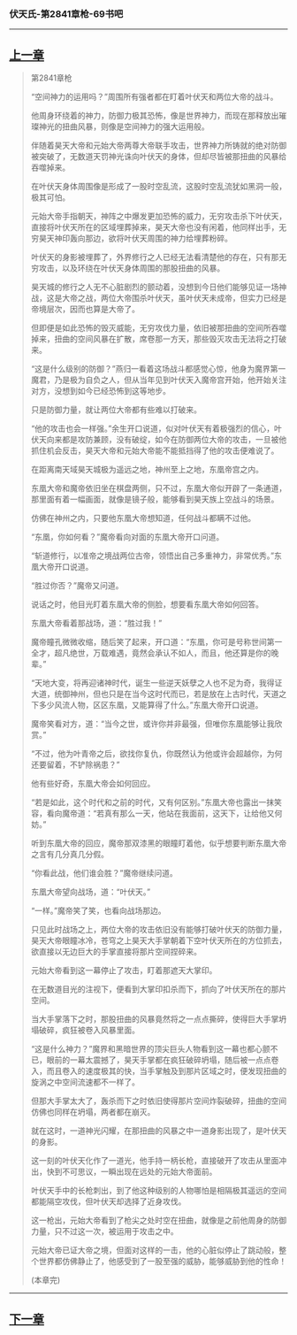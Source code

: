### 伏天氏-第2841章枪-69书吧

--------
[上一章](./028941978875fc875896915176c7c2ed.md)
--------


>
>
>
>第2841章枪
>
>“空间神力的运用吗？”周围所有强者都在盯着叶伏天和两位大帝的战斗。
>
>他周身环绕着的神力，防御力极其恐怖，像是世界神力，而现在那释放出璀璨神光的扭曲风暴，则像是空间神力的强大运用般。
>
>伴随着昊天大帝和元始大帝两尊大帝联手攻击，世界神力所铸就的绝对防御被突破了，无数道天罚神光诛向叶伏天的身体，但却尽皆被那扭曲的风暴给吞噬掉来。
>
>在叶伏天身体周围像是形成了一股时空乱流，这股时空乱流犹如黑洞一般，极其可怕。
>
>元始大帝手指朝天，神阵之中爆发更加恐怖的威力，无穷攻击杀下叶伏天，直接将叶伏天所在的区域埋葬掉来，昊天大帝也没有闲着，他同样出手，无穷昊天神印轰向那边，欲将叶伏天周围的神力给埋葬粉碎。
>
>叶伏天的身影被埋葬了，外界修行之人已经无法看清楚他的存在，只有那无穷攻击，以及环绕在叶伏天身体周围的那股扭曲的风暴。
>
>昊天城的修行之人无不心脏剧烈的颤动着，没想到今日他们能够见证一场神战，这是大帝之战，两位大帝围杀叶伏天，虽叶伏天未成帝，但实力已经是帝境层次，因而也算是大帝了。
>
>但即便是如此恐怖的毁灭威能，无穷攻伐力量，依旧被那扭曲的空间所吞噬掉来，扭曲的空间风暴在扩散，席卷那一方天，那些毁灭攻击无法将之打破来。
>
>“这是什么级别的防御？”燕归一看着这场战斗都感觉心惊，他身为魔界第一魔君，乃是极为自负之人，但从当年见到叶伏天入魔帝宫开始，他开始关注对方，没想到如今已经恐怖到这等地步。
>
>只是防御力量，就让两位大帝都有些难以打破来。
>
>“他的攻击也会一样强。”余生开口说道，似对叶伏天有着极强烈的信心，叶伏天向来都是攻防兼顾，没有破绽，如今在防御两位大帝的攻击，一旦被他抓住机会反击，昊天大帝和元始大帝能不能抵挡得了他的攻击便难说了。
>
>在距离南天域昊天城极为遥远之地，神州至上之地，东凰帝宫之内。
>
>东凰大帝和魔帝依旧坐在棋盘两侧，只不过，东凰大帝似开辟了一条通道，那里面有着一幅画面，就像是镜子般，能够看到昊天族上空战斗的场景。
>
>仿佛在神州之内，只要他东凰大帝想知道，任何战斗都瞒不过他。
>
>“东凰，你如何看？”魔帝看向对面的东凰大帝开口问道。
>
>“斩道修行，以准帝之境战两位古帝，领悟出自己多重神力，非常优秀。”东凰大帝开口说道。
>
>“胜过你否？”魔帝又问道。
>
>说话之时，他目光盯着东凰大帝的侧脸，想要看东凰大帝如何回答。
>
>东凰大帝看着那战场，道：“胜过我！”
>
>魔帝瞳孔微微收缩，随后笑了起来，开口道：“东凰，你可是号称世间第一全才，超凡绝世，万载难遇，竟然会承认不如人，而且，他还算是你的晚辈。”
>
>“天地大变，将再迎诸神时代，诞生一些逆天妖孽之人也不足为奇，我得证大道，统御神州，但也只是在当今这时代而已，若是放在上古时代，天道之下多少风流人物，区区东凰，又能算得了什么。”东凰大帝开口说道。
>
>魔帝笑看对方，道：“当今之世，或许你并非最强，但唯你东凰能够让我欣赏。”
>
>“不过，他为叶青帝之后，欲找你复仇，你既然认为他或许会超越你，为何还要留着，不铲除祸患？”
>
>他有些好奇，东凰大帝会如何回应。
>
>“若是如此，这个时代和之前的时代，又有何区别。”东凰大帝也露出一抹笑容，看向魔帝道：“若真有那么一天，他站在我面前，这天下，让给他又何妨。”
>
>听到东凰大帝的回应，魔帝那双漆黑的眼瞳盯着他，似乎想要判断东凰大帝之言有几分真几分假。
>
>“你看此战，他们谁会胜？”魔帝继续问道。
>
>东凰大帝望向战场，道：“叶伏天。”
>
>“一样。”魔帝笑了笑，也看向战场那边。
>
>只见此时战场之上，两位大帝的攻击依旧没有能够打破叶伏天的防御力量，昊天大帝眼瞳冰冷，苍穹之上昊天大手掌朝着下空叶伏天所在的方位抓去，欲直接以无边巨大的手掌直接将那片空间捏碎来。
>
>元始大帝看到这一幕停止了攻击，盯着那遮天大掌印。
>
>在无数道目光的注视下，便看到大掌印扣杀而下，抓向了叶伏天所在的那片空间。
>
>当大手掌落下之时，那股扭曲的风暴竟然将之一点点撕碎，使得巨大手掌坍塌破碎，疯狂被卷入风暴里面。
>
>“这是什么神力？”魔界和黑暗世界的顶尖巨头人物看到这一幕也都心颤不已，眼前的一幕太震撼了，昊天手掌都在疯狂破碎坍塌，随后被一点点卷入，而且卷入的速度极其的快，当手掌触及到那片区域之时，便发现扭曲的旋涡之中空间流速都不一样了。
>
>但那大手掌太大了，轰杀而下之时依旧使得那片空间炸裂破碎，扭曲的空间仿佛也同样在坍塌，两者都在崩灭。
>
>就在这时，一道神光闪耀，在那扭曲的风暴之中一道身影出现了，是叶伏天的身影。
>
>这一刻的叶伏天化作了一道光，他手持一柄长枪，直接破开了攻击从里面冲出，快到不可思议，一瞬出现在远处的元始大帝面前。
>
>叶伏天手中的长枪刺出，到了他这种级别的人物哪怕是相隔极其遥远的空间都能隔空攻伐，但叶伏天却选择了近身攻伐。
>
>这一枪出，元始大帝看到了枪尖之处时空在扭曲，就像是之前他周身的防御力量，只不过这一次，被运用于攻击之中。
>
>元始大帝已证大帝之境，但面对这样的一击，他的心脏似停止了跳动般，整个世界都仿佛静止了，他感受到了一股至强的威胁，能够威胁到他的性命！
>
>(本章完)
>
>

--------
[下一章](./21ffc1ea509b6e6d48cc146c8d2c7ef4.md)
--------
